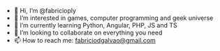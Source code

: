 - 👋 Hi, I’m @fabricioply
- 👀 I’m interested in games, computer programming and geek universe
- 🌱 I’m currently learning Python, Angular, PHP, JS and TS
- 💞️ I’m looking to collaborate on everything you need
- 📫 How to reach me: fabriciodgalvao@gmail.com

<!---
fabricioply/fabricioply is a ✨ special ✨ repository because its `README.md` (this file) appears on your GitHub profile.
You can click the Preview link to take a look at your changes.
--->

